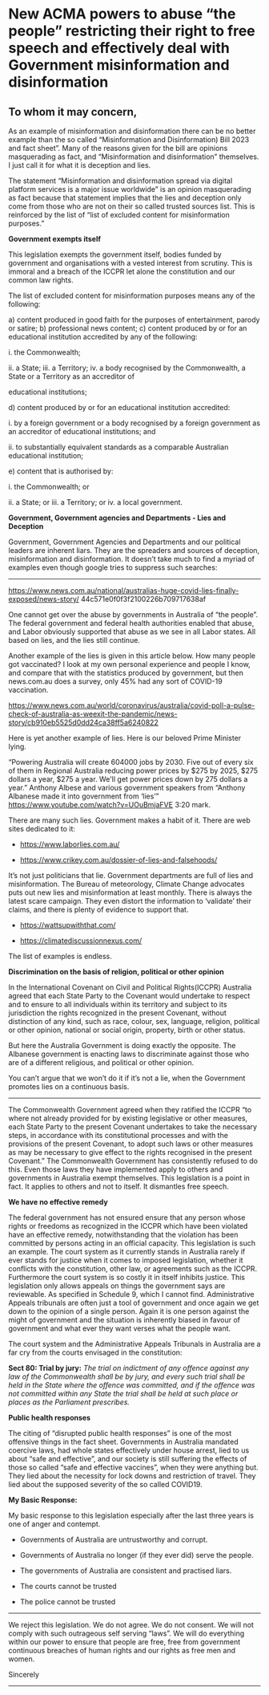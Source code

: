 # New ACMA powers to abuse “the people” restricting their right to free speech and effectively deal with Government misinformation and disinformation

## To whom it may concern,

As an example of misinformation and disinformation there can be no better example than the so
called “Misinformation and Disinformation) Bill 2023 and fact sheet”. Many of the reasons given
for the bill are opinions masquerading as fact, and “Misinformation and disinformation”
themselves. I just call it for what it is deception and lies.

The statement “Misinformation and disinformation spread via digital platform services is a major
issue worldwide” is an opinion masquerading as fact because that statement implies that the lies and
deception only come from those who are not on their so called trusted sources list. This is
reinforced by the list of “list of excluded content for misinformation purposes.”

**Government exempts itself**

This legislation exempts the government itself, bodies funded by government and organisations
with a vested interest from scrutiny. This is immoral and a breach of the ICCPR let alone the
constitution and our common law rights.

The list of excluded content for misinformation purposes means any of the following:

a) content produced in good faith for the purposes of entertainment, parody or satire;
b) professional news content;
c) content produced by or for an educational institution accredited by any of the following:

i. the Commonwealth;

ii. a State;
iii. a Territory;
iv. a body recognised by the Commonwealth, a State or a Territory as an accreditor of

educational institutions;

d) content produced by or for an educational institution accredited:

i. by a foreign government or a body recognised by a foreign government as an accreditor
of educational institutions; and

ii. to substantially equivalent standards as a comparable Australian educational institution;

e) content that is authorised by:

i. the Commonwealth; or

ii. a State; or
iii. a Territory; or
iv. a local government.

**Government, Government agencies and Departments - Lies and Deception**

Government, Government Agencies and Departments and our political leaders are inherent liars.
They are the spreaders and sources of deception, misinformation and disinformation. It doesn’t take
much to find a myriad of examples even though google tries to suppress such searches:


-----

https://www.news.com.au/national/australias-huge-covid-lies-finally-exposed/news-story/
44c571e0f0f3f2100226b709717638af

One cannot get over the abuse by governments in Australia of “the people”. The federal government
and federal health authorities enabled that abuse, and Labor obviously supported that abuse as we
see in all Labor states. All based on lies, and the lies still continue.

Another example of the lies is given in this article below. How many people got vaccinated? I look
at my own personal experience and people I know, and compare that with the statistics produced by
government, but then news.com.au does a survey, only 45% had any sort of COVID-19 vaccination.

https://www.news.com.au/world/coronavirus/australia/covid-poll-a-pulse-check-of-australia-as-weexit-the-pandemic/news-story/cb910eb5525d0dd24ca38ff5a6240822

Here is yet another example of lies. Here is our beloved Prime Minister lying.

“Powering Australia will create 604000 jobs by 2030. Five out of every six of them in Regional
Australia reducing power prices by $275 by 2025, $275 dollars a year, $275 a year. We'll get power
prices down by 275 dollars a year.” Anthony Albese and various government speakers from
“Anthony Albanese made it into government from ‘lies’” https://www.youtube.com/watch?v=UOuBmjaFVE 3:20 mark.

There are many such lies. Government makes a habit of it. There are web sites dedicated to it:

  - https://www.laborlies.com.au/

  - https://www.crikey.com.au/dossier-of-lies-and-falsehoods/

It’s not just politicians that lie. Government departments are full of lies and misinformation. The
Bureau of meteorology, Climate Change advocates puts out new lies and misinformation at least
monthly. There is always the latest scare campaign. They even distort the information to ‘validate’
their claims, and there is plenty of evidence to support that.

  - https://wattsupwiththat.com/

  - https://climatediscussionnexus.com/

The list of examples is endless.

**Discrimination on the basis of religion, political or other opinion**

In the International Covenant on Civil and Political Rights(ICCPR) Australia agreed that each State
Party to the Covenant would undertake to respect and to ensure to all individuals within its territory
and subject to its jurisdiction the rights recognized in the present Covenant, without distinction of
any kind, such as race, colour, sex, language, religion, political or other opinion, national or social
origin, property, birth or other status.

But here the Australia Government is doing exactly the opposite. The Albanese government is
enacting laws to discriminate against those who are of a different religious, and political or other
opinion.

You can’t argue that we won’t do it if it’s not a lie, when the Government promotes lies on a
continuous basis.


-----

The Commonwealth Government agreed when they ratified the ICCPR “to where not already
provided for by existing legislative or other measures, each State Party to the present Covenant
undertakes to take the necessary steps, in accordance with its constitutional processes and with the
provisions of the present Covenant, to adopt such laws or other measures as may be necessary to
give effect to the rights recognised in the present Covenant.” The Commonwealth Government has
consistently refused to do this. Even those laws they have implemented apply to others and
governments in Australia exempt themselves. This legislation is a point in fact. It applies to others
and not to itself. It dismantles free speech.

**We have no effective remedy**

The federal government has not ensured ensure that any person whose rights or freedoms as
recognized in the ICCPR which have been violated have an effective remedy, notwithstanding that
the violation has been committed by persons acting in an official capacity. This legislation is such
an example. The court system as it currently stands in Australia rarely if ever stands for justice
when it comes to imposed legislation, whether it conflicts with the constitution, other law, or
agreements such as the ICCPR. Furthermore the court system is so costly it in itself inhibits justice.
This legislation only allows appeals on things the government says are reviewable. As specified in
Schedule 9, which I cannot find. Administrative Appeals tribunals are often just a tool of
government and once again we get down to the opinion of a single person. Again it is one person
against the might of government and the situation is inherently biased in favour of government and
what ever they want verses what the people want.

The court system and the Administrative Appeals Tribunals in Australia are a far cry from the courts
envisaged in the constitution:

**Sect 80: Trial by jury:**
_The trial on indictment of any offence against any law of the Commonwealth shall be by jury, and_
_every such trial shall be held in the State where the offence was committed, and if the offence was_
_not committed within any State the trial shall be held at such place or places as the Parliament_
_prescribes._

**Public health responses**

The citing of “disrupted public health responses” is one of the most offensive things in the fact
sheet. Governments in Australia mandated coercive laws, had whole states effectively under house
arrest, lied to us about “safe and effective”, and our society is still suffering the effects of those so
called “safe and effective vaccines”, when they were anything but. They lied about the necessity for
lock downs and restriction of travel. They lied about the supposed severity of the so called COVID19.

**My Basic Response:**

My basic response to this legislation especially after the last three years is one of anger and
contempt.

  - Governments of Australia are untrustworthy and corrupt.

  - Governments of Australia no longer (if they ever did) serve the people.

  - The governments of Australia are consistent and practised liars.

  - The courts cannot be trusted

  - The police cannot be trusted


-----

We reject this legislation. We do not agree. We do not consent. We will not comply with such
outrageous self serving “laws”. We will do everything within our power to ensure that people are
free, free from government continuous breaches of human rights and our rights as free men and
women.

Sincerely


-----

